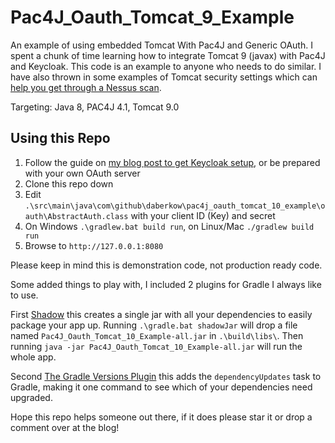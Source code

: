 # Pac4J_Oauth_Tomcat_9_Example

An example of using embedded Tomcat With Pac4J and Generic OAuth. I spent a chunk of time learning how to integrate Tomcat 9 (javax) with Pac4J and Keycloak. This code is an example to anyone who needs to do similar. I have also thrown in some examples of Tomcat security settings which can [help you get through a Nessus scan](https://buildingtents.com/2022/10/26/clean-tenable-nessus-scans-for-rhel-7-with-podman/).

Targeting: Java 8, PAC4J 4.1, Tomcat 9.0

## Using this Repo

1. Follow the guide on [my blog post to get Keycloak setup](https://buildingtents.com/2022/12/29/pac4j-integration-with-embedded-tomcat-10-using-generic-oauth-via-keycloak/), or be prepared with your own OAuth server
2. Clone this repo down
3. Edit `.\src\main\java\com\github\daberkow\pac4j_oauth_tomcat_10_example\oauth\AbstractAuth.class` with your client ID (Key) and secret
4. On Windows `.\gradlew.bat build run`, on Linux/Mac `./gradlew build run`
5. Browse to `http://127.0.0.1:8080`

Please keep in mind this is demonstration code, not production ready code.

Some added things to play with, I included 2 plugins for Gradle I always like to use.

First [Shadow](https://github.com/johnrengelman/shadow) this creates a single jar with all your dependencies to easily package your app up. Running `.\gradle.bat shadowJar` will drop a file named `Pac4J_Oauth_Tomcat_10_Example-all.jar` in `.\build\libs\`. Then running `java -jar Pac4J_Oauth_Tomcat_10_Example-all.jar` will run the whole app.

Second [The Gradle Versions Plugin](https://github.com/ben-manes/gradle-versions-plugin) this adds the `dependencyUpdates` task to Gradle, making it one command to see which of your dependencies need upgraded.

Hope this repo helps someone out there, if it does please star it or drop a comment over at the blog!